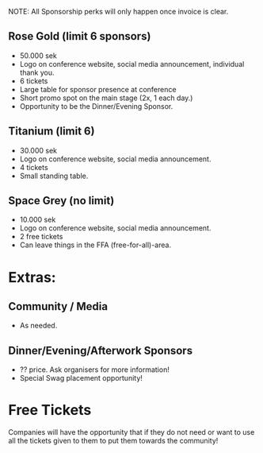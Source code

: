NOTE: All Sponsorship perks will only happen once invoice is clear.

## Rose Gold (limit 6 sponsors)
* 50.000 sek
* Logo on conference website, social media announcement, individual thank you.
* 6 tickets
* Large table for sponsor presence at conference
* Short promo spot on the main stage (2x, 1 each day.)
* Opportunity to be the Dinner/Evening Sponsor. 

## Titanium (limit 6)
* 30.000 sek
* Logo on conference website, social media announcement.
* 4 tickets
* Small standing table.

## Space Grey (no limit)
* 10.000 sek
* Logo on conference website, social media announcement.
* 2 free tickets 
* Can leave things in the FFA (free-for-all)-area.

# Extras:
## Community / Media
* As needed.

## Dinner/Evening/Afterwork Sponsors
* ?? price. Ask organisers for more information!
* Special Swag placement opportunity!

# Free Tickets
Companies will have the opportunity that if they do not need or want to use all the tickets given to them to put them towards the community!
